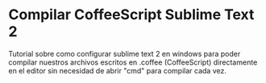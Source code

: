 Compilar CoffeeScript Sublime Text 2
=========================================

Tutorial sobre como configurar sublime text 2 en windows para poder compilar nuestros archivos escritos en .coffee (CoffeeScript)
directamente en el editor sin necesidad de abrir "cmd" para compilar cada vez.
